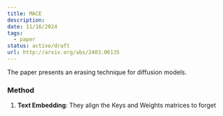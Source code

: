 ```yaml
---
title: MACE
description: 
date: 11/16/2024
tags:
  - paper
status: active/draft
url: http://arxiv.org/abs/2403.06135
---
```

The paper presents an erasing technique for diffusion models. 

### Method 
1. **Text Embedding**: They align the Keys and Weights matrices to forget 

